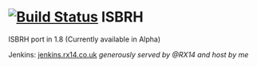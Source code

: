 
[![Build Status](http://img.shields.io/jenkins/s/http/jenkins.rx14.co.uk/job/Thog/ISBRH.svg?style=flat-square)](http://jenkins.rx14.co.uk/job/Thog/job/ISBRH/)
ISBRH
=====

ISBRH port in 1.8 (Currently available in Alpha)


Jenkins: [jenkins.rx14.co.uk](http://jenkins.rx14.co.uk) *generously served by @RX14 and host by me*

